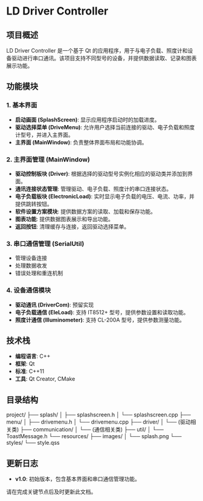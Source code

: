 # LD Driver Controller

## 项目概述

LD Driver Controller 是一个基于 Qt 的应用程序，用于与电子负载、照度计和设备驱动进行串口通讯。该项目支持不同型号的设备，并提供数据读取、记录和图表展示功能。

## 功能模块

### 1. 基本界面

- **启动画面 (SplashScreen)**: 显示应用程序启动时的加载进度。
- **驱动选择菜单 (DriveMenu)**: 允许用户选择当前连接的驱动、电子负载和照度计型号，并进入主界面。
- **主界面 (MainWindow)**: 负责整体界面布局和功能协调。

### 2. 主界面管理 (MainWindow)

- **驱动控制板块 (Driver)**: 根据选择的驱动型号实例化相应的驱动类并添加到界面。
- **通讯连接状态管理**: 管理驱动、电子负载、照度计的串口连接状态。
- **电子负载板块 (ElectronicLoad)**: 实时显示电子负载的电压、电流、功率，并提供跳转按钮。
- **软件设置方案模块**: 提供数据方案的读取、加载和保存功能。
- **图表功能**: 提供数据图表展示和导出功能。
- **返回按钮**: 清理缓存与连接，返回驱动选择菜单。

### 3. 串口通信管理 (SerialUtil)

- 管理设备连接
- 处理数据收发
- 错误处理和重连机制

### 4. 设备通信模块

- **驱动通讯 (DriverCom)**: 预留实现
- **电子负载通信 (EleLoad)**: 支持 IT8512+ 型号，提供参数设置和读取功能。
- **照度计通信 (Illuminometer)**: 支持 CL-200A 型号，提供参数测量功能。

## 技术栈

- **编程语言**: C++
- **框架**: Qt
- **标准**: C++11
- **工具**: Qt Creator, CMake

## 目录结构 
project/
├── splash/
│ ├── splashscreen.h
│ └── splashscreen.cpp
├── menu/
│ ├── drivemenu.h
│ └── drivemenu.cpp
├── driver/
│ └── (驱动相关类)
├── communication/
│ └── (通信相关类)
├── util/
│ └── ToastMessage.h
└── resources/
├── images/
│ └── splash.png
└── styles/
└── style.qss


## 更新日志

- **v1.0**: 初始版本，包含基本界面和串口通信管理功能。

请在完成关键节点后及时更新此文档。
